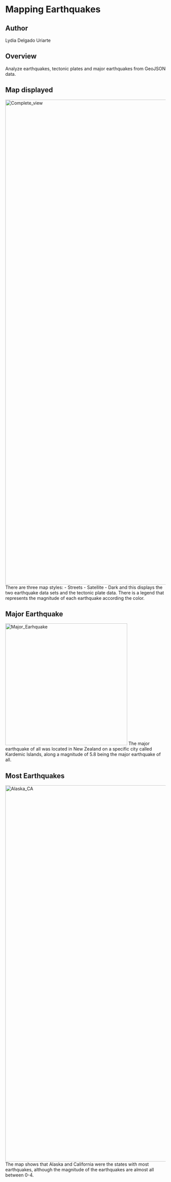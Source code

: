 # Mapping Earthquakes

## Author
Lydia Delgado Uriarte 

## Overview
Analyze earthquakes, tectonic plates and major earthquakes from GeoJSON data.

## Map displayed
<img width="1525" alt="Complete_view" src="https://user-images.githubusercontent.com/71950779/183225163-2580e70e-5d75-40dc-b4fa-78a5b2908a3d.png">
There are three map styles:
- Streets
- Satellite
- Dark 
and this displays the two earthquake data sets and the tectonic plate data. 
There is a legend that represents the magnitude of each earthquake according the color.

## Major Earthquake
<img width="383" alt="Major_Earhquake" src="https://user-images.githubusercontent.com/71950779/183225048-f1792a77-9cf7-4c0f-a5e1-bb19ddc956e4.png">
The major earthquake of all was located in New Zealand on a specific city called Kardemic Islands, along a magnitude of 5.8 being the major earthquake of all.

## Most Earthquakes
<img width="1183" alt="Alaska_CA" src="https://user-images.githubusercontent.com/71950779/183225756-22a63401-769e-435c-8ce9-bdf652f9feac.png">
The map shows that Alaska and California were the states with most earthquakes, although the magnitude of the earthquakes are almost all between 0-4.
